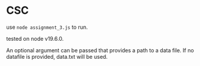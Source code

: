 # CSC

use `node assignment_3.js` to run. 

tested on node v19.6.0.

An optional argument can be passed that provides a path to a data file. If no datafile is provided, data.txt will be used.